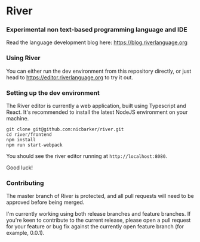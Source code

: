 # River
### Experimental non text-based programming language and IDE

Read the language development blog here: https://blog.riverlanguage.org

### Using River
You can either run the dev environment from this repository directly, or just head to https://editor.riverlanguage.org to try it out.

### Setting up the dev environment
The River editor is currently a web application, built using Typescript and React. It's recommended to install the latest NodeJS environment on your machine.

```
git clone git@github.com:nicbarker/river.git
cd river/frontend
npm install
npm run start-webpack
```

You should see the river editor running at `http://localhost:8080`.

Good luck!

### Contributing
The master branch of River is protected, and all pull requests will need to be approved before being merged.

I'm currently working using both release branches and feature branches. If you're keen to contribute to the current release, please open a pull request for your feature or bug fix against the currently open feature branch (for example, 0.0.1).